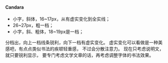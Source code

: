 #### Candara
- 小字，斜体，16~17px，从有虚实变化到全实线；
- 26~27px，粗一档；
- 小字，斜、粗体，18~19px是一档；

分档出，向上一档线条锐利，向下一档有虚实变化。
虚实变化可以看做是一种美感吧，有点点类似书法的疾顿轻重感，
不过会分散注意力。
现在只考虑说明文，就只要锐利显示，
要专门考虑文学文章的话，再考虑调整字体的书法效果。

